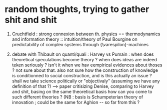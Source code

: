 
# random thoughts, trying to gather shit and shit

1) Cruchtfield : strong connexion between th. physics == thermodynamics and information theory :: intuition/theory of Paul Bourgine on predictability of complex systems through {\varespilon}-machines

2) debate with Thibault on quanti/quali : Harvey vs Pumain : when does theoretical speculations become theory ? when does ideas are indeed teken seriously ? isn't it when we hav eempirical evidences about thoses ? not sure about that. also not sure how the construction of knowledge is conditionned to social construction, and is this actually an issue ? shall we take science politically or "objectivaly" (assuming we have any definition of that ?) --> paper critisizing Denise, comparing to Harvey and shit, basing on the same theoretical basis how can you come to such different theories ? (NB : basis is Schumpeterian theory of innovation ; could be the same for Aghion -- so far from this ? 

